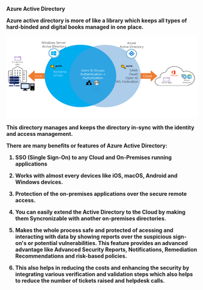 <b>Azure Active Directory<b>

Azure active directory is more of like a library which keeps all types of hard-binded and digital books managed in one place.

![Azure Active Directory](https://github.com/cloud-devops-enthusiast/POC-AZ-104_Azure-Administrator/blob/b23c9c859fb8edefa8929cbab1ae8f5dd6796c23/Manage%20Azure%20identities%20and%20governance/Images/azure-active-directory.png "Azure Active Directory")

This directory manages and keeps the directory in-sync with the identity and access management.

There are many benefits or features of Azure Active Directory:

1. SSO (Single Sign-On) to any Cloud and On-Premises running applications

2. Works with almost every devices like iOS, macOS, Android and Windows devices.

3. Protection of the on-premises applications over the secure remote access.

4. You can easily extend the Active Directory to the Cloud by making them Syncronizable with another on-premises directories.

5. Makes the whole process safe and protected of acessing and interacting with data by showing reports over the suspicious sign-on's or potential vulnerabilities. This feature provides an advanced advantage like Advanced Security Reports, Notifications, Remediation Recommendations and risk-based policies.

6. This also helps in reducing the costs and enhancing the security by integrating various verification and validation steps which also helps to reduce the number of tickets raised and helpdesk calls.